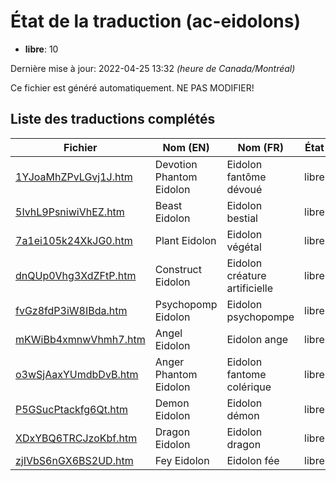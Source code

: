 # État de la traduction (ac-eidolons)

 * **libre**: 10


Dernière mise à jour: 2022-04-25 13:32 *(heure de Canada/Montréal)*

Ce fichier est généré automatiquement. NE PAS MODIFIER!
## Liste des traductions complétés

| Fichier   | Nom (EN)    | Nom (FR)    | État |
|-----------|-------------|-------------|:----:|
|[1YJoaMhZPvLGvj1J.htm](ac-eidolons/1YJoaMhZPvLGvj1J.htm)|Devotion Phantom Eidolon|Eidolon fantôme dévoué|libre|
|[5IvhL9PsniwiVhEZ.htm](ac-eidolons/5IvhL9PsniwiVhEZ.htm)|Beast Eidolon|Eidolon bestial|libre|
|[7a1ei105k24XkJG0.htm](ac-eidolons/7a1ei105k24XkJG0.htm)|Plant Eidolon|Eidolon végétal|libre|
|[dnQUp0Vhg3XdZFtP.htm](ac-eidolons/dnQUp0Vhg3XdZFtP.htm)|Construct Eidolon|Eidolon créature artificielle|libre|
|[fvGz8fdP3iW8IBda.htm](ac-eidolons/fvGz8fdP3iW8IBda.htm)|Psychopomp Eidolon|Eidolon psychopompe|libre|
|[mKWiBb4xmnwVhmh7.htm](ac-eidolons/mKWiBb4xmnwVhmh7.htm)|Angel Eidolon|Eidolon ange|libre|
|[o3wSjAaxYUmdbDvB.htm](ac-eidolons/o3wSjAaxYUmdbDvB.htm)|Anger Phantom Eidolon|Eidolon fantome colérique|libre|
|[P5GSucPtackfg6Qt.htm](ac-eidolons/P5GSucPtackfg6Qt.htm)|Demon Eidolon|Eidolon démon|libre|
|[XDxYBQ6TRCJzoKbf.htm](ac-eidolons/XDxYBQ6TRCJzoKbf.htm)|Dragon Eidolon|Eidolon dragon|libre|
|[zjIVbS6nGX6BS2UD.htm](ac-eidolons/zjIVbS6nGX6BS2UD.htm)|Fey Eidolon|Eidolon fée|libre|
